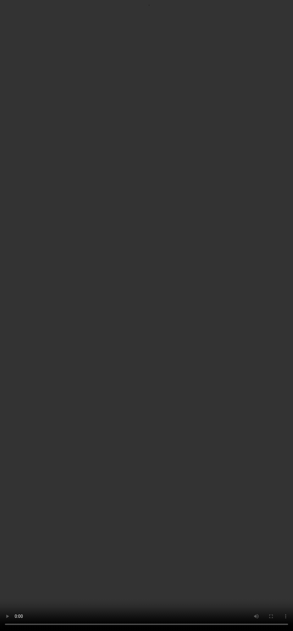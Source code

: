 # Why do models need to retrieve information?

<video src="${PRIVATE_VIDEO_INTRO}" frameborder="0" allowfullscreen style="position: absolute; top: 0; left: 0; width: 100%; height: 100%; border: none; object-fit: cover;" controls="" controlslist="nodownload nofullscreen" style="width: 100%" />

Imagine you ask the model to give you information about climate change and policies implemented to mitigate the same, and it responds by giving you either generic answers or information from 2020 that is not relevant anymore! For the model to provide you the latest data, it needs to be trained to access the latest and the most relevant data first. We’ll cover more on how to do this in the following sections.

Therefore, models trained in retrieving information provide high-quality responses that are accurate, evidence-based, and can incorporate updated information in its responses, making them relevant and useful. Most LLMs are trained with static datasets that are outdated or incomplete. RAG training bridges the gap between static data and dynamic, real-time information retrieval, making it a powerful and scalable solution for building intelligent applications.

Take a short quiz below and test your current understanding of RAG :-


<a href="https://app.soulhq.ai/" target="_blank" rel="noopener noreferrer" style="padding: 10px; background-color: #364BC9; color: white; text-decoration: none; border-radius: 5px;">
    Take the Quiz Here
</a>